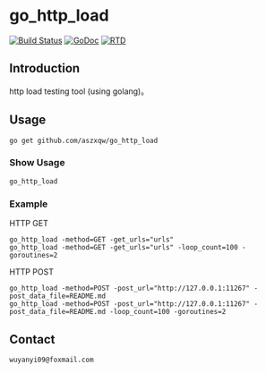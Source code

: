 # go_http_load

[![Build Status](https://travis-ci.org/aszxqw/go_http_load.svg?branch=master)](https://travis-ci.org/aszxqw/go_http_load)
[![GoDoc](https://godoc.org/github.com/aszxqw/go_http_load?status.svg)](https://godoc.org/github.com/aszxqw/go_http_load)
[![RTD](https://readthedocs.org/projects/go-http-load/badge/?version=latest)](http://go-http-load.readthedocs.org/en/latest/)

## Introduction

http load testing tool (using golang)。

## Usage

```
go get github.com/aszxqw/go_http_load
```

### Show Usage

```
go_http_load
```

### Example

HTTP GET

```
go_http_load -method=GET -get_urls="urls"
go_http_load -method=GET -get_urls="urls" -loop_count=100 -goroutines=2
```

HTTP POST

```
go_http_load -method=POST -post_url="http://127.0.0.1:11267" -post_data_file=README.md
go_http_load -method=POST -post_url="http://127.0.0.1:11267" -post_data_file=README.md -loop_count=100 -goroutines=2
```

## Contact

`wuyanyi09@foxmail.com`
